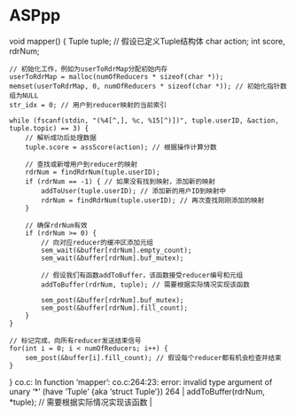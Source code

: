 # ASPpp

void mapper() {
    Tuple tuple; // 假设已定义Tuple结构体
    char action;
    int score, rdrNum;

    // 初始化工作，例如为userToRdrMap分配初始内存
    userToRdrMap = malloc(numOfReducers * sizeof(char *));
    memset(userToRdrMap, 0, numOfReducers * sizeof(char *)); // 初始化指针数组为NULL
    str_idx = 0; // 用户到reducer映射的当前索引

    while (fscanf(stdin, "(%4[^,], %c, %15[^)])", tuple.userID, &action, tuple.topic) == 3) {
        // 解析成功后处理数据
        tuple.score = assScore(action); // 根据操作计算分数

        // 查找或新增用户到reducer的映射
        rdrNum = findRdrNum(tuple.userID);
        if (rdrNum == -1) { // 如果没有找到映射，添加新的映射
            addToUser(tuple.userID); // 添加新的用户ID到映射中
            rdrNum = findRdrNum(tuple.userID); // 再次查找刚刚添加的映射
        }

        // 确保rdrNum有效
        if (rdrNum >= 0) {
            // 向对应reducer的缓冲区添加元组
            sem_wait(&buffer[rdrNum].empty_count);
            sem_wait(&buffer[rdrNum].buf_mutex);
            
            // 假设我们有函数addToBuffer，该函数接受reducer编号和元组
            addToBuffer(rdrNum, tuple); // 需要根据实际情况实现该函数

            sem_post(&buffer[rdrNum].buf_mutex);
            sem_post(&buffer[rdrNum].fill_count);
        }
    }

    // 标记完成，向所有reducer发送结束信号
    for(int i = 0; i < numOfReducers; i++) {
        sem_post(&buffer[i].fill_count); // 假设每个reducer都有机会检查并结束
    }
}
co.c: In function ‘mapper’:
co.c:264:23: error: invalid type argument of unary ‘*’ (have ‘Tuple’ {aka ‘struct Tuple’})
  264 |   addToBuffer(rdrNum, *tuple); // 需要根据实际情况实现该函数
      | 
